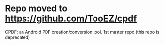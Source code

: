 Repo moved to https://github.com/TooEZ/cpdf
===========
CPDF: an Android PDF creation/conversion tool.
1st master repo (this repo is deprecated)